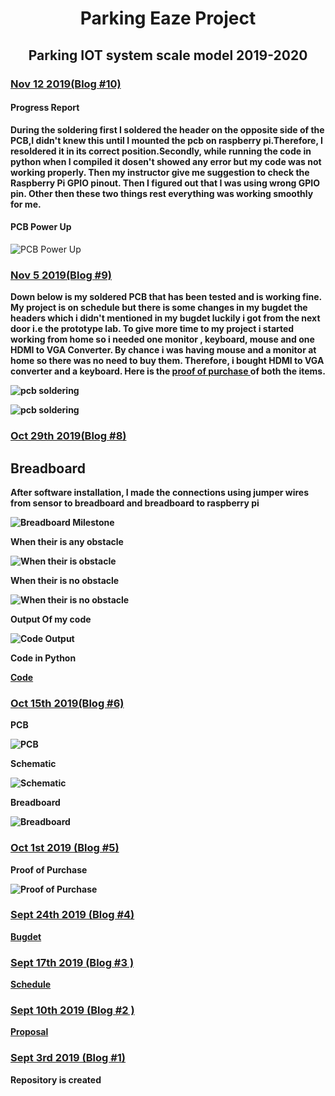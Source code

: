 <html> 
    	<h1><center>Parking Eaze Project</center></h1>
      	<h2><center>Parking IOT system scale model 2019-2020</center></h2>
  <body>
   <h3><u>Nov 12 2019(Blog #10)</u></h3>
   <h4><b>Progress Report</b></h4>
<p><b>During the soldering first I soldered the header on the opposite side of the PCB,I didn't knew this until I mounted the pcb on raspberry pi.Therefore, I resoldered it in its correct position.Secondly, while running the code in python when I compiled it dosen't showed any error but my code was not working properly. Then my instructor give me suggestion to check the Raspberry Pi GPIO pinout. Then I figured out that I was using wrong GPIO pin. Other then these two things rest everything was working smoothly for me.</b></p>
   <h4><b>PCB Power Up</b></h4>
   <p><img src = "https://raw.githubusercontent.com/HarleenSaini19/parkingEaze/master/images/PCB_PowerUP.jpg" alt = "PCB Power Up"/></p>
   <h3><u>Nov 5 2019(Blog #9)</u></h3>
   <p><b>Down below is my soldered PCB that has been tested and is working fine. My project is on schedule but there is some changes in my bugdet the headers which i didn't mentioned in my
   bugdet luckily i got from the next door i.e the prototype lab. To give more time to my  project i started working from home so i needed one monitor , keyboard, mouse and one HDMI to VGA
   Converter. By chance i was having mouse and a monitor at home so there was no need to buy them. Therefore, i bought HDMI to VGA converter and a keyboard. Here is the  <a href=" https://raw.githubusercontent.com/HarleenSaini19/parkingEaze/master/images/proof_of_purchase_keyboard_%26_converter.PNG"> proof of purchase </a>
   of both the items.
    <p><img src = "https://raw.githubusercontent.com/HarleenSaini19/parkingEaze/master/images/pcb_backSide.jpg " alt="pcb soldering"/></p>
    <p><img src = " https://raw.githubusercontent.com/HarleenSaini19/parkingEaze/master/images/pcb_frontSide.jpg" alt="pcb soldering"/></p>
	<h3><u>Oct 29th 2019(Blog #8)</u></h3>
	<h2>Breadboard</h2>
	<p><b>After software installation, I made the connections using jumper wires from sensor to breadboard and breadboard to raspberry pi</b></p>
	<p><img src = "https://raw.githubusercontent.com/HarleenSaini19/parkingEaze/master/images/Breadboard.jpg" alt = " Breadboard Milestone"/></p>
	<p><b>When their is any obstacle</b></p>
	<p><img src = "https://raw.githubusercontent.com/HarleenSaini19/parkingEaze/master/images/LED_glows_when_their_is_obstacle.jpg" alt = "When their is obstacle"/></p>
	<p><b>When their is no obstacle</b></p>
	<p><img src = "https://raw.githubusercontent.com/HarleenSaini19/parkingEaze/master/images/LED_off_when_their_is_no_obstacle.jpg" alt ="When their is no obstacle"/></p>
	<p><b>Output Of my code</b></p>
	<p><img src = "https://raw.githubusercontent.com/HarleenSaini19/parkingEaze/master/images/Output_of_code.png" alt ="Code Output"/></p>
	<p><b>Code in Python</b></p>
	<p><a href = "https://github.com/HarleenSaini19/parkingEaze/blob/master/firmware/python_code.py">Code</a></p>
    <h3><u>Oct 15th 2019(Blog #6)</u></h3>
	<p><b>PCB</b></p>
    <p><img src = "https://raw.githubusercontent.com/HarleenSaini19/parkingEaze/master/images/HarleenSaini_parkingEazeV1_pcb.png" alt ="PCB"/></p>
	<p><b>Schematic</b></p>
    <p><img src ="https://raw.githubusercontent.com/HarleenSaini19/parkingEaze/master/images/HarleenSaini_parkingEaze_schem.png" alt ="Schematic"/></p>
	<p><b>Breadboard</b></p>
    <p><img src = "https://raw.githubusercontent.com/HarleenSaini19/parkingEaze/master/images/HarleenSaini_parkingEazeV1_bb.png" alt ="Breadboard"/></p>
	<h3><u>Oct 1st 2019 (Blog #5)</u></h3>
	<p><b>Proof of Purchase</b></p>
	<p> <img src ="https://raw.githubusercontent.com/HarleenSaini19/parkingEaze/master/images/Proof_Of_Purchase.PNG" alt = "Proof of Purchase"/></p>
	<h3><u>Sept 24th 2019 (Blog #4)</u></h3>
	<p> <a href="https://github.com/HarleenSaini19/parkingEaze/blob/master/documentation/budget.xlsx">Bugdet</a></p>
	<h3><u>Sept 17th 2019 (Blog #3 )</u></h3>
	<p> <a href="https://github.com/HarleenSaini19/parkingEaze/blob/master/documentation/Schedule.mpp">Schedule</a></p>
	<h3><u>Sept 10th 2019 (Blog #2 )</u></h3>
	<p> <a href="https://github.com/HarleenSaini19/parkingEaze/blob/master/documentation/ProposalContentHarlenKaurSainiRev03.xlsx">Proposal</a></p>
	<h3><u>Sept 3rd 2019 (Blog #1)</u></h3>
	<p>Repository is created</p>
 
